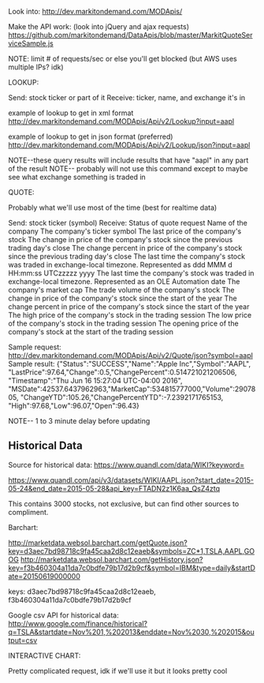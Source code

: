 Look into: http://dev.markitondemand.com/MODApis/

Make the API work: (look into jQuery and ajax requests)
https://github.com/markitondemand/DataApis/blob/master/MarkitQuoteServiceSample.js

NOTE: limit # of requests/sec or else you'll get blocked (but AWS uses multiple IPs? idk)

LOOKUP:

Send: stock ticker or part of it
Receive: ticker, name, and exchange it's in

example of lookup to get in xml format
http://dev.markitondemand.com/MODApis/Api/v2/Lookup?input=aapl

example of lookup to get in json format (preferred)
http://dev.markitondemand.com/MODApis/Api/v2/Lookup/json?input=aapl

NOTE--these query results will include results that have "aapl" in any part of the result
NOTE-- probably will not use this command except to maybe see what exchange something is traded in

QUOTE:

Probably what we'll use most of the time (best for realtime data)

Send: stock ticker (symbol)
Receive:  Status of quote request
          Name of the company
          The company's ticker symbol
          The last price of the company's stock
          The change in price of the company's stock since the previous trading day's close
          The change percent in price of the company's stock since the previous trading day's close
          The last time the company's stock was traded in exchange-local timezone. Represented as ddd MMM d HH:mm:ss UTCzzzzz yyyy
          The last time the company's stock was traded in exchange-local timezone. Represented as an OLE Automation date
          The company's market cap
          The trade volume of the company's stock
          The change in price of the company's stock since the start of the year
	        The change percent in price of the company's stock since the start of the year
          The high price of the company's stock in the trading session
          The low price of the company's stock in the trading session
          The opening price of the company's stock at the start of the trading session

Sample request: http://dev.markitondemand.com/MODApis/Api/v2/Quote/json?symbol=aapl
Sample result: {"Status":"SUCCESS","Name":"Apple Inc","Symbol":"AAPL",
                "LastPrice":97.64,"Change":0.5,"ChangePercent":0.514721021206506,
                "Timestamp":"Thu Jun 16 15:27:04 UTC-04:00 2016",
                "MSDate":42537.6437962963,"MarketCap":534815777000,"Volume":2907805,
                "ChangeYTD":105.26,"ChangePercentYTD":-7.2392171765153,
                "High":97.68,"Low":96.07,"Open":96.43}

NOTE-- 1 to 3 minute delay before updating

## Historical Data

Source for historical data: https://www.quandl.com/data/WIKI?keyword=

https://www.quandl.com/api/v3/datasets/WIKI/AAPL.json?start_date=2015-05-24&end_date=2015-05-28&api_key=FTADN2z1K6aa_QsZ4ztq

This contains 3000 stocks, not exclusive, but can find other sources to compliment.

Barchart:

http://marketdata.websol.barchart.com/getQuote.json?key=d3aec7bd98718c9fa45caa2d8c12eaeb&symbols=ZC*1,TSLA,AAPL,GOOG
http://marketdata.websol.barchart.com/getHistory.json?key=f3b460304a11da7c0bdfe79b17d2b9cf&symbol=IBM&type=daily&startDate=20150619000000

keys: d3aec7bd98718c9fa45caa2d8c12eaeb, f3b460304a11da7c0bdfe79b17d2b9cf

Google csv API for historical data: http://www.google.com/finance/historical?q=TSLA&startdate=Nov%201,%202013&enddate=Nov%2030,%202015&output=csv



INTERACTIVE CHART:

Pretty complicated request, idk if we'll use it but it looks pretty cool
